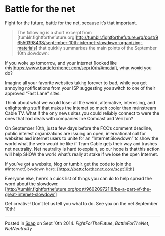 # Battle for the net

Fight for the future, battle for the net, because it’s that important.

> The following is a short excerpt from [tumblr.fightforthefuture.org|http://tumblr.fightforthefuture.org/post/96550398438/september-10th-internet-slowdown-organizing-materials] that quickly summarises the main points of the September 10th slowdown:

If you woke up tomorrow, and your internet [looked like this|https://www.battleforthenet.com/sept10th/#modal], what would you do?

Imagine all your favorite websites taking forever to load, while you get annoying notifications from your ISP suggesting you switch to one of their approved “Fast Lane” sites.

Think about what we would lose: all the weird, alternative, interesting, and enlightening stuff that makes the Internet so much cooler than mainstream Cable TV. What if the only news sites you could reliably connect to were the ones that had deals with companies like Comcast and Verizon?

On September 10th, just a few days before the FCC’s comment deadline, public interest organizations are issuing an open, international call for websites and internet users to unite for an “Internet Slowdown” to show the world what the web would be like if Team Cable gets their way and trashes net neutrality. Net neutrality is hard to explain, so our hope is that this action will help SHOW the world what’s really at stake if we lose the open Internet.

If you’ve got a website, blog or tumblr, get the code to join the #InternetSlowdown here: [https://battleforthenet.com/sept10th]

Everyone else, here’s a quick list of things you can do to help spread the word about the slowdown: [http://tumblr.fightforthefuture.org/post/96020972118/be-a-part-of-the-great-internet-slowdown]

Get creative! Don’t let us tell you what to do. See you on the net September 10th!

---

Posted in [Soap](../ "Soap") on Sept 10th 2014.  _FightForTheFuture_, _BattleForTheNet_, _NetNeutrality_
